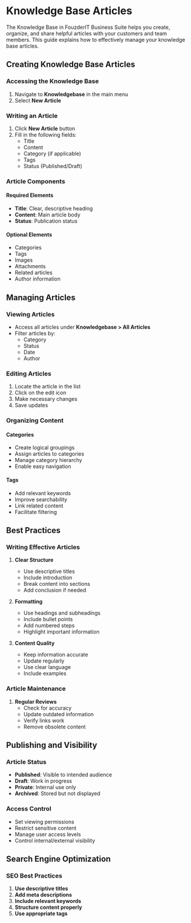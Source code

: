 # Knowledge Base Articles

The Knowledge Base in FouzderIT Business Suite helps you create, organize, and share helpful articles with your customers and team members. This guide explains how to effectively manage your knowledge base articles.

## Creating Knowledge Base Articles

### Accessing the Knowledge Base

1.  Navigate to **Knowledgebase** in the main menu
2.  Select **New Article**

### Writing an Article

1.  Click **New Article** button
2.  Fill in the following fields:
    -   Title
    -   Content
    -   Category (if applicable)
    -   Tags
    -   Status (Published/Draft)

### Article Components

#### Required Elements

-   **Title**: Clear, descriptive heading
-   **Content**: Main article body
-   **Status**: Publication status

#### Optional Elements

-   Categories
-   Tags
-   Images
-   Attachments
-   Related articles
-   Author information

## Managing Articles

### Viewing Articles

-   Access all articles under **Knowledgebase > All Articles**
-   Filter articles by:
    -   Category
    -   Status
    -   Date
    -   Author

### Editing Articles

1.  Locate the article in the list
2.  Click on the edit icon
3.  Make necessary changes
4.  Save updates

### Organizing Content

#### Categories

-   Create logical groupings
-   Assign articles to categories
-   Manage category hierarchy
-   Enable easy navigation

#### Tags

-   Add relevant keywords
-   Improve searchability
-   Link related content
-   Facilitate filtering

## Best Practices

### Writing Effective Articles

1.  **Clear Structure**
    
    -   Use descriptive titles
    -   Include introduction
    -   Break content into sections
    -   Add conclusion if needed
2.  **Formatting**
    
    -   Use headings and subheadings
    -   Include bullet points
    -   Add numbered steps
    -   Highlight important information
3.  **Content Quality**
    
    -   Keep information accurate
    -   Update regularly
    -   Use clear language
    -   Include examples

### Article Maintenance

1.  **Regular Reviews**
    -   Check for accuracy
    -   Update outdated information
    -   Verify links work
    -   Remove obsolete content

## Publishing and Visibility

### Article Status

-   **Published**: Visible to intended audience
-   **Draft**: Work in progress
-   **Private**: Internal use only
-   **Archived**: Stored but not displayed

### Access Control

-   Set viewing permissions
-   Restrict sensitive content
-   Manage user access levels
-   Control internal/external visibility

## Search Engine Optimization

### SEO Best Practices

1.  **Use descriptive titles**
2.  **Add meta descriptions**
3.  **Include relevant keywords**
4.  **Structure content properly**
5.  **Use appropriate tags**